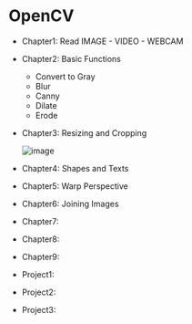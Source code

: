 # OpenCV

* Chapter1: Read IMAGE - VIDEO - WEBCAM
* Chapter2: Basic Functions
    * Convert to Gray
    * Blur
    * Canny
    * Dilate
    * Erode
* Chapter3: Resizing and Cropping

    ![image](https://github.com/shungfu/OpenCV/blob/master/Resources/convention.png)
* Chapter4: Shapes and Texts
* Chapter5: Warp Perspective
* Chapter6: Joining Images
* Chapter7:
* Chapter8:
* Chapter9:
* Project1:
* Project2:
* Project3:
